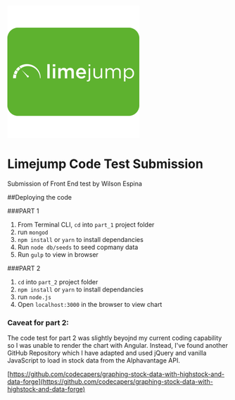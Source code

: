 ![limejump logo](part_1/src/images/limejump-logo.png)
# Limejump Code Test Submission

Submission of Front End test by Wilson Espina


##Deploying the code


###PART 1

1. From Terminal CLI, `cd` into `part_1` project folder
2. run `mongod`
3. `npm install` or `yarn` to install dependancies
4. Run `node db/seeds` to seed copmany data
4. Run `gulp` to view in browser


###PART 2

1. `cd` into `part_2` project folder
2. `npm install` or `yarn` to install dependancies
3. run `node.js`
4. Open `localhost:3000` in the browser to view chart


### Caveat for part 2:

The code test for part 2 was slightly beyojnd my current coding capability so I was unable to render the chart with Angular. Instead, I've found another GitHub Repository which I have adapted and used jQuery and vanilla JavaScript to load in stock data from the Alphavantage API.

[https://github.com/codecapers/graphing-stock-data-with-highstock-and-data-forge](https://github.com/codecapers/graphing-stock-data-with-highstock-and-data-forge)